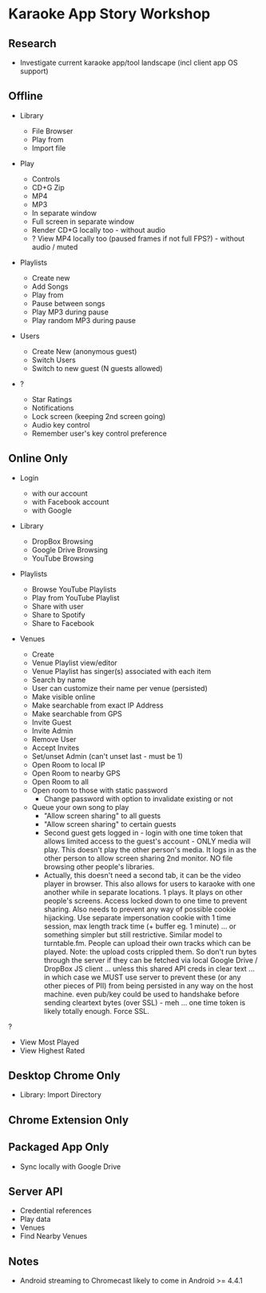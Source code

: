 Karaoke App Story Workshop
==========================

Research
--------

 - Investigate current karaoke app/tool landscape (incl client app OS support)

Offline
-------

 - Library
   - File Browser
   - Play from
   - Import file

 - Play
   - Controls
   - CD+G Zip
   - MP4
   - MP3
   - In separate window
   - Full screen in separate window
   - Render CD+G locally too - without audio
   - ? View MP4 locally too (paused frames if not full FPS?) - without audio / muted

 - Playlists
   - Create new
   - Add Songs
   - Play from
   - Pause between songs
   - Play MP3 during pause
   - Play random MP3 during pause

 - Users
   - Create New (anonymous guest)
   - Switch Users
   - Switch to new guest (N guests allowed)

 - ?
   - Star Ratings 
   - Notifications
   - Lock screen (keeping 2nd screen going)
   - Audio key control
   - Remember user's key control preference

Online Only
-----------

 - Login
   - with our account
   - with Facebook account
   - with Google
   
 - Library
   - DropBox Browsing
   - Google Drive Browsing
   - YouTube Browsing

 - Playlists
   - Browse YouTube Playlists
   - Play from YouTube Playlist
   - Share with user
   - Share to Spotify
   - Share to Facebook

 - Venues
   - Create
   - Venue Playlist view/editor
   - Venue Playlist has singer(s) associated with each item
   - Search by name
   - User can customize their name per venue (persisted)
   - Make visible online
   - Make searchable from exact IP Address
   - Make searchable from GPS
   - Invite Guest
   - Invite Admin
   - Remove User
   - Accept Invites
   - Set/unset Admin (can't unset last - must be 1)
   - Open Room to local IP
   - Open Room to nearby GPS
   - Open Room to all
   - Open room to those with static password
     - Change password with option to invalidate existing or not
   - Queue your own song to play
     - "Allow screen sharing" to all guests
     - "Allow screen sharing" to certain guests
     - Second guest gets logged in - login with one time token that allows limited access to the guest's account - ONLY media will play.  This doesn't play the other person's media.  It logs in as the other person to allow screen sharing 2nd monitor.  NO file browsing other people's libraries.
     - Actually, this doesn't need a second tab, it can be the video player in browser.  This also allows for users to karaoke with one another while in separate locations.  1 plays.  It plays on other people's screens.  Access locked down to one time to prevent sharing.  Also needs to prevent any way of possible cookie hijacking.  Use separate impersonation cookie with 1 time session, max length track time (+ buffer eg. 1 minute) ... or something simpler but still restrictive.  Similar model to turntable.fm.  People can upload their own tracks which can be played.  Note: the upload costs crippled them.  So don't run bytes through the server if they can be fetched via local Google Drive / DropBox JS client ... unless this shared API creds in clear text ... in which case we MUST use server to prevent these (or any other pieces of PII) from being persisted in any way on the host machine.  even pub/key could be used to handshake before sending cleartext bytes (over SSL) - meh ... one time token is likely totally enough.  Force SSL.

 ?
  - View Most Played
  - View Highest Rated

Desktop Chrome Only
-------------------

 - Library: Import Directory

Chrome Extension Only
---------------------

Packaged App Only
-----------------

 - Sync locally with Google Drive

Server API
----------

 - Credential references
 - Play data
 - Venues
 - Find Nearby Venues

Notes
-----

 - Android streaming to Chromecast likely to come in Android >= 4.4.1
